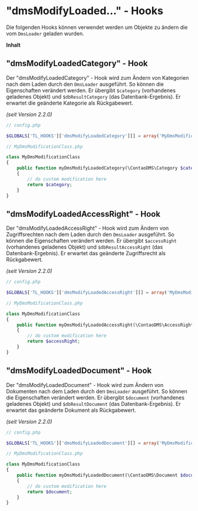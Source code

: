 # "dmsModifyLoaded..." - Hooks

Die folgenden Hooks können verwendet werden um Objekte zu ändern die vom `DmsLoader` geladen wurden.

**Inhalt**
<!-- toc -->


## "dmsModifyLoadedCategory" - Hook

Der "dmsModifyLoadedCategory" - Hook wird zum Ändern von Kategorien nach dem Laden durch den `DmsLoader` ausgeführt. So können die Eigenschaften verändert werden.
Er übergibt `$category` (vorhandenes geladenes Objekt) und `$dbResultCategory` (das Datenbank-Ergebnis).
Er erwartet die geänderte Kategorie als Rückgabewert.

*(seit Version 2.2.0)*


```php
// config.php

$GLOBALS['TL_HOOKS']['dmsModifyLoadedCategory'][] = array('MyDmsModificationClass', 'myDmsModifyLoadedCategory');

// MyDmsModificationClass.php

class MyDmsModificationClass
{
	public function myDmsModifyLoadedCategory(\ContaoDMS\Category $category, $dbResultCategory)
	{
		// do custom modification here
		return $category;
	}
}
```


## "dmsModifyLoadedAccessRight" - Hook

Der "dmsModifyLoadedAccessRight" - Hook wird zum Ändern von Zugriffsrechten nach dem Laden durch den `DmsLoader` ausgeführt. So können die Eigenschaften verändert werden.
Er übergibt `$accessRight` (vorhandenes geladenes Objekt) und `$dbResultAccessRight` (das Datenbank-Ergebnis).
Er erwartet das geänderte Zugriffsrecht als Rückgabewert.

*(seit Version 2.2.0)*


```php
// config.php

$GLOBALS['TL_HOOKS']['dmsModifyLoadedAccessRight'][] = array('MyDmsModificationClass', 'myDmsModifyLoadedAccessRight');

// MyDmsModificationClass.php

class MyDmsModificationClass
{
	public function myDmsModifyLoadedAccessRight(\ContaoDMS\AccessRight $accessRight, $dbResultAccessRight)
	{
		// do custom modification here
		return $accessRight;
	}
}
```


## "dmsModifyLoadedDocument" - Hook

Der "dmsModifyLoadedDocument" - Hook wird zum Ändern von Dokumenten nach dem Laden durch den `DmsLoader` ausgeführt. So können die Eigenschaften verändert werden.
Er übergibt `$document` (vorhandenes geladenes Objekt) und `$dbResultDocument` (das Datenbank-Ergebnis).
Er erwartet das geänderte Dokument als Rückgabewert.

*(seit Version 2.2.0)*


```php
// config.php

$GLOBALS['TL_HOOKS']['dmsModifyLoadedDocument'][] = array('MyDmsModificationClass', 'myDmsModifyLoadedDocument');

// MyDmsModificationClass.php

class MyDmsModificationClass
{
	public function myDmsModifyLoadedDocument(\ContaoDMS\Document $document, $dbResultDocument)
	{
		// do custom modification here
		return $document;
	}
}
```